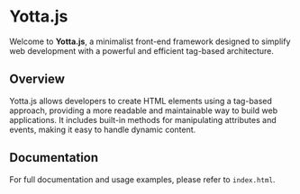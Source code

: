 
# Yotta.js

Welcome to **Yotta.js**, a minimalist front-end framework designed to simplify web development with a powerful and efficient tag-based architecture.

## Overview

Yotta.js allows developers to create HTML elements using a tag-based approach, providing a more readable and maintainable way to build web applications. It includes built-in methods for manipulating attributes and events, making it easy to handle dynamic content.

## Documentation

For full documentation and usage examples, please refer to `index.html`.
